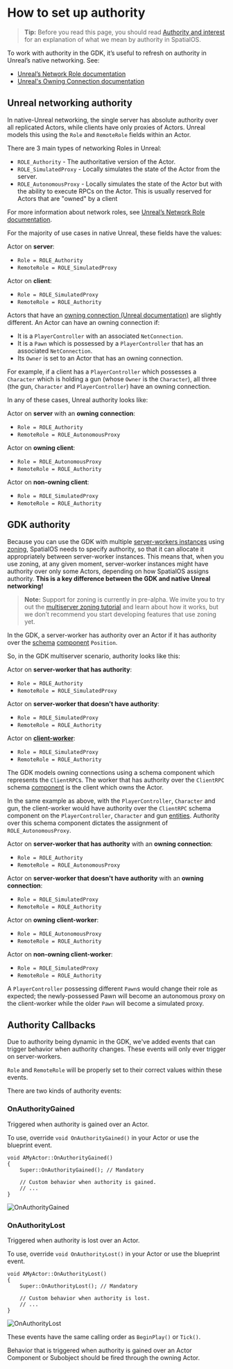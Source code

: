 
# How to set up authority

> **Tip:** Before you read this page, you should read [Authority and interest]({{urlRoot}}/content/spatialos-concepts/authority-and-interest) for an explanation of what we mean by authority in SpatialOS. 

To work with authority in the GDK, it’s useful to refresh on authority in Unreal’s native networking. See:

* [Unreal’s Network Role documentation](https://wiki.unrealengine.com/Replication#A_Guide_To_Network_Roles)
* [Unreal's Owning Connection documentation](https://docs.unrealengine.com/en-us/Gameplay/Networking/Actors/OwningConnections)

## Unreal networking authority

In native-Unreal networking, the single server has absolute authority over all replicated Actors, while clients have only proxies of Actors. Unreal models this using the `Role` and `RemoteRole` fields within an Actor.

There are 3 main types of networking Roles in Unreal:

* `ROLE_Authority` - The authoritative version of the Actor.
* `ROLE_SimulatedProxy` - Locally simulates the state of the Actor from the server.
* `ROLE_AutonomousProxy` - Locally simulates the state of the Actor but with the ability to execute RPCs on the Actor. This is usually reserved for Actors that are "owned" by a client

For more information about network roles, see [Unreal’s Network Role documentation](https://wiki.unrealengine.com/Replication#A_Guide_To_Network_Roles).

For the majority of use cases in native Unreal, these fields have the values:

Actor on **server**:

* `Role = ROLE_Authority`
* `RemoteRole = ROLE_SimulatedProxy`

Actor on **client**:

* `Role = ROLE_SimulatedProxy`
* `RemoteRole = ROLE_Authority`

Actors that have an [owning connection (Unreal documentation)](https://docs.unrealengine.com/en-us/Gameplay/Networking/Actors/OwningConnections) are slightly different. An Actor can have an owning connection if:

* It is a `PlayerController` with an associated `NetConnection`.
* It is a `Pawn` which is possessed by a `PlayerController` that has an associated `NetConnection`.
* Its `Owner` is set to an Actor that has an owning connection.

For example, if a client has a `PlayerController` which possesses a `Character` which is holding a gun (whose `Owner` is the `Character`), all three (the gun, `Character` and `PlayerController`) have an owning connection.

In any of these cases, Unreal authority looks like:

Actor on **server** with an **owning connection**:

* `Role = ROLE_Authority`
* `RemoteRole = ROLE_AutonomousProxy`

Actor on **owning client**:

* `Role = ROLE_AutonomousProxy`
* `RemoteRole = ROLE_Authority`

Actor on **non-owning client**:

* `Role = ROLE_SimulatedProxy`
* `RemoteRole = ROLE_Authority`

## GDK authority

Because you can use the GDK with multiple [server-workers instances]({{urlRoot}}/content/glossary#worker) using [zoning]({{urlRoot}}/content/glossary#zoning), SpatialOS needs to specify authority, so that it can allocate it appropriately between server-worker instances. This means that, when you use zoning, at any given moment, server-worker instances might have authority over only some Actors, depending on how SpatialOS assigns authority. **This is a key difference between the GDK and native Unreal networking!**

> **Note:** Support for zoning is currently in pre-alpha. We invite you to try out the [multiserver zoning tutorial]({{urlRoot}}/content/tutorials/multiserver-shooter/tutorial-multiserver-intro) and learn about how it works, but we don’t recommend you start developing features that use zoning yet.

In the GDK, a server-worker has authority over an Actor if it has authority over the [schema]({{urlRoot}}/content/glossary#schema) [component]({{urlRoot}}/content/glossary#spatialos-component) `Position`. 

So, in the GDK multiserver scenario, authority looks like this:

Actor on **server-worker that has authority**:

* `Role = ROLE_Authority`
* `RemoteRole = ROLE_SimulatedProxy`

Actor on **server-worker that doesn't have authority**:

* `Role = ROLE_SimulatedProxy`
* `RemoteRole = ROLE_Authority`

Actor on **[client-worker]({{urlRoot}}/content/glossary#worker)**:

* `Role = ROLE_SimulatedProxy`
* `RemoteRole = ROLE_Authority`

The GDK models owning connections using a schema component which represents the `ClientRPC`s. The worker that has authority over the `ClientRPC` schema [component]({{urlRoot}}/content/glossary#spatialos-component) is the client which owns the Actor.

In the same example as above, with the `PlayerController`, `Character` and gun, the client-worker would have authority over the `ClientRPC` schema component on the `PlayerController`, `Character` and gun [entities]({{urlRoot}}/content/glossary#entity). Authority over this schema component dictates the assignment of `ROLE_AutonomousProxy`.

Actor on **server-worker that has authority** with an **owning connection**:

* `Role = ROLE_Authority`
* `RemoteRole = ROLE_AutonomousProxy`

Actor on **server-worker that doesn't have authority** with an **owning connection**:

* `Role = ROLE_SimulatedProxy`
* `RemoteRole = ROLE_Authority`

Actor on **owning client-worker**:

* `Role = ROLE_AutonomousProxy`
* `RemoteRole = ROLE_Authority`

Actor on **non-owning client-worker**:

* `Role = ROLE_SimulatedProxy`
* `RemoteRole = ROLE_Authority`

A `PlayerController` possessing different `Pawn`s would change their role as expected; the newly-possessed Pawn will become an autonomous proxy on the client-worker while the older `Pawn` will become a simulated proxy.

## Authority Callbacks

Due to authority being dynamic in the GDK, we've added events that can trigger behavior when authority changes. These events will only ever trigger on server-workers.

`Role` and `RemoteRole` will be properly set to their correct values within these events.

There are two kinds of authority events:

### OnAuthorityGained

Triggered when authority is gained over an Actor.

To use, override `void OnAuthorityGained()` in your Actor or use the blueprint event. 

    void AMyActor::OnAuthorityGained()
    {
        Super::OnAuthorityGained(); // Mandatory

        // Custom behavior when authority is gained.
        // ...
    }

![OnAuthorityGained]({{assetRoot}}assets/screen-grabs/on-authority-gained.jpg)

### OnAuthorityLost

Triggered when authority is lost over an Actor.

To use, override `void OnAuthorityLost()` in your Actor or use the blueprint event. 

    void AMyActor::OnAuthorityLost()
    {
        Super::OnAuthorityLost(); // Mandatory

        // Custom behavior when authority is lost.
        // ...
    }

![OnAuthorityLost]({{assetRoot}}assets/screen-grabs/on-authority-lost.jpg)

These events have the same calling order as `BeginPlay()` or `Tick()`.

Behavior that is triggered when authority is gained over an Actor Component or Subobject should be fired through the owning Actor.

